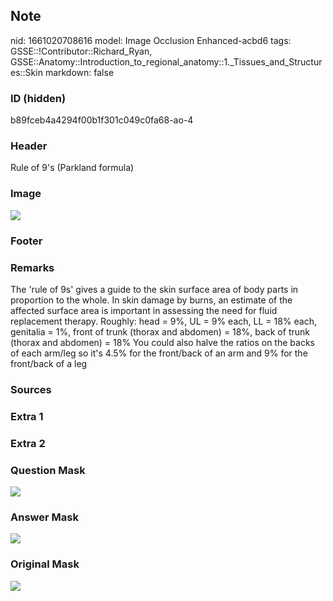 ## Note
nid: 1661020708616
model: Image Occlusion Enhanced-acbd6
tags: GSSE::!Contributor::Richard_Ryan, GSSE::Anatomy::Introduction_to_regional_anatomy::1._Tissues_and_Structures::Skin
markdown: false

### ID (hidden)
b89fceb4a4294f00b1f301c049c0fa68-ao-4

### Header
Rule of 9's (Parkland formula)

### Image
<img src="tmpf_y84_fn.png">

### Footer


### Remarks
The 'rule of 9s' gives a guide to the skin surface area of body parts in proportion to the whole. In skin damage by burns, an estimate of the affected surface area is important in assessing the need for fluid replacement therapy.
Roughly: head = 9%, UL = 9% each, LL = 18% each, genitalia = 1%, front of trunk (thorax and abdomen) = 18%, back of trunk (thorax and abdomen) = 18%
You could also halve the ratios on the backs of each arm/leg so it's 4.5% for the front/back of an arm and 9% for the front/back of a leg

### Sources


### Extra 1


### Extra 2


### Question Mask
<img src="b89fceb4a4294f00b1f301c049c0fa68-ao-4-Q.svg">

### Answer Mask
<img src="b89fceb4a4294f00b1f301c049c0fa68-ao-4-A.svg">

### Original Mask
<img src="b89fceb4a4294f00b1f301c049c0fa68-ao-O.svg">
